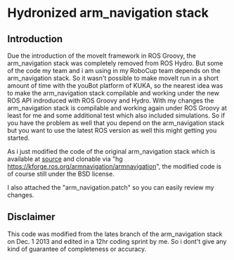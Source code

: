 Hydronized arm_navigation stack 
=============


Introduction
------------------
Due the introduction of the moveIt framework in ROS Groovy, the arm_navigation stack was completely removed from ROS Hydro.
But some of the code my team and i am using in my RoboCup team depends on the arm_navigation stack.
So it wasn't possible to make moveIt run in a short amount of time with the youBot platform of KUKA, so the nearest idea was to make the arm_navigation stack
compilable and working under the new ROS API indroduced with ROS Groovy and Hydro.
With my changes the arm_navigation stack is compilable and working again under ROS Groovy at least for me and some additional test
which also included simulations.
So if you have the problem as well that you depend on the arm_navigation stack but you want to use the latest ROS version as well 
this might getting you started.

As i just modified the code of the original arm_navigation stack which is available at [source](https://kforge.ros.org/armnavigation/armnavigation)
and clonable via "hg https://kforge.ros.org/armnavigation/armnavigation", the modified code is of course still under the BSD license.

I also attached the "arm_navigation.patch" so you can easily review my changes.



Disclaimer
------------------
This code was modified from the lates branch of the arm_navigation stack on Dec. 1 2013 and edited in a 12hr coding sprint by me.
So i dont't give any kind of guarantee of completeness or accuracy.
